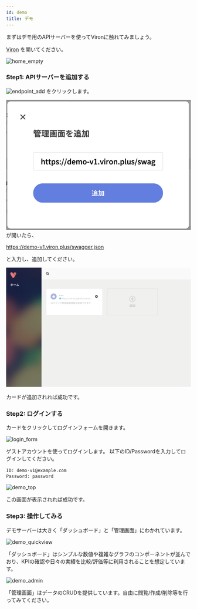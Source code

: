 ```yaml
---
id: demo
title: デモ
---
```


まずはデモ用のAPIサーバーを使ってVironに触れてみましょう。

[Viron](https://cam-inc.github.io/viron/latest) を開いてください。

![home_empty](./assets/home_empty.png)

### Step1: APIサーバーを追加する

![endpoint_add](./assets/endpoint_add.png)
をクリックします。

![endpoint_add_form](./assets/endpoint_add_form.png)
が開いたら、

https://demo-v1.viron.plus/swagger.json

と入力し、追加してください。

![home](./assets/home.png)

カードが追加されれば成功です。

### Step2: ログインする

カードをクリックしてログインフォームを開きます。

![login_form](./assets/login_form.png)

ゲストアカウントを使ってログインします。
以下のID/Passwordを入力してログインしてください。

```
ID: demo-v1@example.com
Password: password
```

![demo_top](./assets/demo_top.png)

この画面が表示されれば成功です。

### Step3: 操作してみる

デモサーバーは大きく「ダッシュボード」と「管理画面」にわかれています。

![demo_quickview](./assets/demo_quickview.png)

「ダッシュボード」はシンプルな数値や複雑なグラフのコンポーネントが並んでおり、KPIの確認や日々の実績を比較/評価等に利用されることを想定しています。

![demo_admin](./assets/demo_admin.png)

「管理画面」はデータのCRUDを提供しています。自由に閲覧/作成/削除等を行ってみてください。
